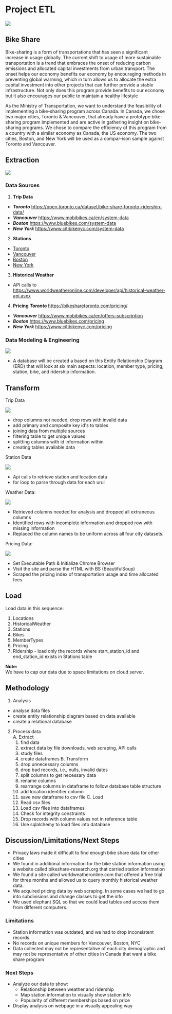 # Project ETL
<img src="Images/bike.jpg">

## Bike Share
Bike-sharing is a form of transportations that has seen a significant increase in usage
globally. The current shift to usage of more sustainable transportation is a
trend that embraces the onset of reducing carbon emissions and allocated
capital investments from urban transport. The onset helps our economy benefits
our economy by encouraging methods in preventing global warming, which in turn
allows us to allocate the extra capital investment into other projects that can
further provide a stable infrastructure. Not only does this program provide
benefits to our economy but it also encourages our public to maintain a healthy
lifestyle

As the Ministry of Transportation, we want to understand the feasibility of implementing a bike-sharing program across Canada. In Canada, we chose two major cities, Toronto & Vancouver, that already have a prototype bike-sharing program implemented and are active in gathering insight on bike-sharing programs. We chose to compare the efficiency of this program from a country with a similar economy as Canada, the US economy.  The two cities, Boston, and New York will be used as a compar-ison sample against Toronto and Vancouver. 

## Extraction

<img src="Images/pd.read.png">

### Data Sources
1. **Trip Data**  
  * ***Toronto*** https://open.toronto.ca/dataset/bike-share-toronto-ridership-data/  
  * ***Vancouver*** https://www.mobibikes.ca/en/system-data  
  * ***Boston*** https://www.bluebikes.com/system-data  
  * ***New York*** https://www.citibikenyc.com/system-data  


2. **Stations**  
  * [Toronto](https://toronto-us.publicbikesystem.net/ube/gbfs/v1/en/station_information)
  * [Vancouver](https://vancouver-gbfs.smoove.pro/gbfs/en/station_information.json)
  * [Boston](https://gbfs.bluebikes.com/gbfs/en/station_information.json)
  * [New York](https://gbfs.citibikenyc.com/gbfs/en/station_information.json)
       

3. **Historical Weather**
  * API calls to https://www.worldweatheronline.com/developer/api/historical-weather-api.aspx
  
4. **Pricing**
   ***Toronto*** https://bikesharetoronto.com/pricing/
  * ***Vancouver*** https://www.mobibikes.ca/en/offers-subscription 
  * ***Boston*** https://www.bluebikes.com/pricing 
  * ***New York*** https://www.citibikenyc.com/pricing
  
  ### Data Modeling & Engineering
  
 <img src="Images/erd.png">
 
 * A database will be created a based on this Entity Relationship Diagram (ERD) that will look at six   main aspects: location, member type, pricing, station, bike, and ridership information. 
 

## Transform
 
Trip Data

<img src="Images/trip.png">

   * drop columns not needed, drop rows with invalid data
   * add primary and composite key id's to tables
   * joining data from multiple sources
   * filtering table to get unique values
   * splitting columns with id information within
   * creating tables available data
   
Station Data

<img src="Images/city.png">

   * Api calls to retrieve station and location data
   * for loop to parse through data for each urul
   
Weather Data:

<img src="Images/loop.png">

*	Retrieved columns needed for analysis and dropped all extraneous columns
*	Identified rows with incomplete information and dropped row with missing information
*	Replaced the column names to be uniform across all four city datasets.


Pricing Data: 

<img src="Images/scrape.png">

*	Set Executable Path & Initialize Chrome Browser
*	Visit the site and parse the HTML with BS (BeautifulSoup)
*	Scraped the pricing index of transportation usage and time allocated fees.


## Load
Load data in this sequence:
1. Locations
2. HistoricalWeather
3. Stations
4. Bikes
5. MemberTypes
6. Pricing
7. Ridership - load only the records where start_station_id and end_station_id exists in Stations table

**Note:**  
We have to cap our data due to space limitations on cloud server.

## Methodology
1. Analysis
  * analyse data files
  * create entity relationship diagram based on data available
  * create a relational database
2. Process data  
   A. Extract
      1. find data
      2. extract data by file downloads, web scraping, API calls
      3. study files
      4. create dataframes
   B. Transform
      5. drop unnecessary columns
      6. drop bad records, i.e., nulls, invalid dates
      7. split columns to get necessary data
      8. rename columns
      9. rearrange columns in dataframe to follow database table structure
      10. add location identifier column
      11. save new dataframe to csv file
   C. Load
      12. Read csv files
      13. Load csv files into dataframes
      14. Check for integrity constraints
      15. Drop records with column values not in reference table
      16. Use sqlalchemy to load files into database

## Discussion/Limitations/Next Steps

*	Privacy laws made it difficult to find enough bike share data for other cities
*	We found in additional information for the bike station information using a website called bikeshare-research.org that carried station information 
*	We found a site called worldweatheronline.com that offered a free trial for three months and allowed us to query monthly historical weather data. 
*	We acquired pricing data by web scraping. In some cases we had to go into subdivisions and change classes to get the info
*	We used elephant SQL so that we could load tables and access them from different computers.

### Limitations
*	Station information was outdated, and we had to drop inconsistent records. 
*	No records on unique members for Vancouver, Boston, NYC
*	Data collected may not be representative of each city demographic and may not be representative of other cities in Canada that want a bike share program

### Next Steps
* Analyze our data to show:
   * Relationship between weather and ridership
   * Map station information to visually show station info
   * Popularity of different memberships based on price
*	Display analysis on webpage in a visually appealing way

